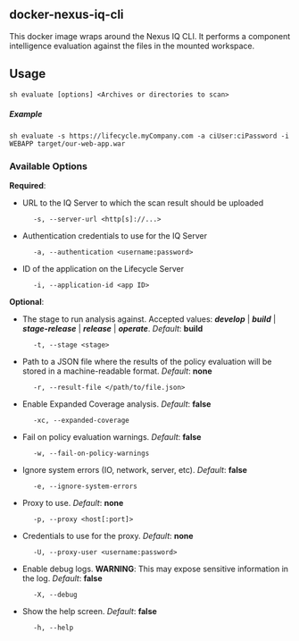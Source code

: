 <!--

    Sonatype Nexus (TM) Open Source Version
    Copyright (c) 2018-present Sonatype, Inc.
    All rights reserved. Includes the third-party code listed at http://links.sonatype.com/products/nexus/oss/attributions.

    This program and the accompanying materials are made available under the terms of the Eclipse Public License Version 1.0,
    which accompanies this distribution and is available at http://www.eclipse.org/legal/epl-v10.html.

    Sonatype Nexus (TM) Professional Version is available from Sonatype, Inc. "Sonatype" and "Sonatype Nexus" are trademarks
    of Sonatype, Inc. Apache Maven is a trademark of the Apache Software Foundation. M2eclipse is a trademark of the
    Eclipse Foundation. All other trademarks are the property of their respective owners.

-->
## docker-nexus-iq-cli

This docker image wraps around the Nexus IQ CLI. It performs a component intelligence evaluation against the files in the mounted workspace.

## Usage
```
sh evaluate [options] <Archives or directories to scan>
```

##### _Example_
```
sh evaluate -s https://lifecycle.myCompany.com -a ciUser:ciPassword -i WEBAPP target/our-web-app.war 
```
 
### Available Options
**Required**:  
* URL to the IQ Server to which the scan result should be uploaded
```
      -s, --server-url <http[s]://...>
```
* Authentication credentials to use for the IQ Server
```
      -a, --authentication <username:password>
```
* ID of the application on the Lifecycle Server
```
      -i, --application-id <app ID>
```
**Optional**:

* The stage to run analysis against. Accepted values: **_develop_** | **_build_** | **_stage-release_** | **_release_** | **_operate_**.  _Default_: **build**
```
      -t, --stage <stage>
```
* Path to a JSON file where the results of the policy evaluation will be stored in a machine-readable format.  _Default_: **none**
```
      -r, --result-file </path/to/file.json>
```
* Enable Expanded Coverage analysis.  _Default_: **false**
```
      -xc, --expanded-coverage
```
* Fail on policy evaluation warnings.  _Default_: **false**
```
      -w, --fail-on-policy-warnings
```
* Ignore system errors (IO, network, server, etc).  _Default_: **false**
```
      -e, --ignore-system-errors
```
* Proxy to use.  _Default_: **none**
```
      -p, --proxy <host[:port]>
```
* Credentials to use for the proxy.  _Default_: **none**
```
      -U, --proxy-user <username:password>
```
* Enable debug logs. **WARNING**: This may expose sensitive information in the log.  _Default_: **false**
```
      -X, --debug
```
* Show the help screen.  _Default_: **false**
```
      -h, --help
```
